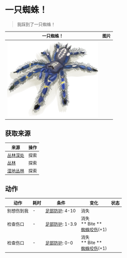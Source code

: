 # 一只蜘蛛！  
> 我踩到了一只蜘蛛！  
  
  一只蜘蛛！  |   图片   
 ----  |  ----:   
   |  <img decoding="async" src="Sprite/Spider.png" href="a.md" style="max-width:300px;max-height:300px;">   
  
## 获取来源  
来源  |  操作  
----  |  ----  
[丛林深处](DeepJungle.md)  |  探索  
[丛林](Jungle.md)  |  探索  
[湿地丛林](Wetlands.md)  |  探索  
## 动作  
动作  |  耗时  |  条件  |  变化  |  状态  
----  |  ----  |  ----  |  ----  |  ----  
别想伤到我<br>  |  -  |  [足部防护](FootProtection.md): 4-10  |  消失  |    
检查伤口<br>  |  -  |  [足部防护](FootProtection.md): 1-3.9  |  消失<br>** Bite **<br>  [蜘蛛咬伤](W_SpiderBite.md)(+1)<br>  |    
检查伤口<br>  |  -  |  [足部防护](FootProtection.md): 0-0  |  消失<br>** Bite **<br>  [蜘蛛咬伤](W_SpiderBite.md)(+1)<br>  |    
